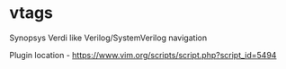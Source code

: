 # vtags
Synopsys Verdi like Verilog/SystemVerilog navigation

Plugin location - https://www.vim.org/scripts/script.php?script_id=5494
